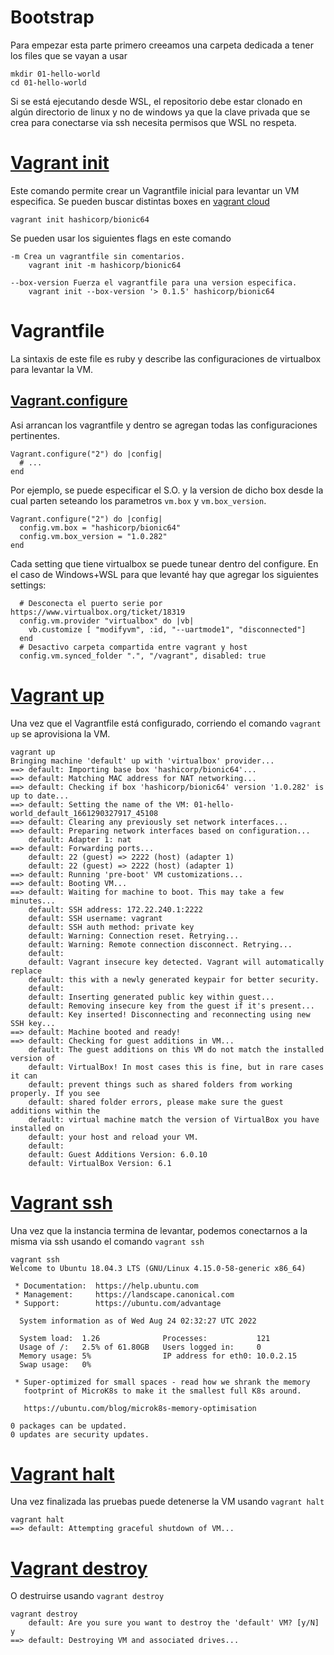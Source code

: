 # Bootstrap
Para empezar esta parte primero creeamos una carpeta dedicada a tener los files que se vayan a usar

```
mkdir 01-hello-world
cd 01-hello-world
```

Si se está ejecutando desde WSL, el repositorio debe estar clonado en algún directorio de linux y no de windows ya que la clave privada que se crea para conectarse via ssh necesita permisos que WSL no respeta.

# [Vagrant init](https://www.vagrantup.com/docs/cli/init)

Este comando permite crear un Vagrantfile inicial para levantar un VM especifica. Se pueden buscar distintas boxes en [vagrant cloud](https://app.vagrantup.com/boxes/search)

```
vagrant init hashicorp/bionic64
```

Se pueden usar los siguientes flags en este comando

```
-m Crea un vagrantfile sin comentarios.
    vagrant init -m hashicorp/bionic64
```

```
--box-version Fuerza el vagrantfile para una version especifica.
    vagrant init --box-version '> 0.1.5' hashicorp/bionic64
```

# Vagrantfile

La sintaxis de este file es ruby y describe las configuraciones de virtualbox para levantar la VM.

## [Vagrant.configure](https://www.vagrantup.com/docs/vagrantfile/version)

Asi arrancan los vagrantfile y dentro se agregan todas las configuraciones pertinentes.
```
Vagrant.configure("2") do |config|
  # ...
end
```

Por ejemplo, se puede especificar el S.O. y la version de dicho box desde la cual parten seteando los parametros `vm.box` y `vm.box_version`.

```
Vagrant.configure("2") do |config|
  config.vm.box = "hashicorp/bionic64"
  config.vm.box_version = "1.0.282"
end
```

Cada setting que tiene virtualbox se puede tunear dentro del configure. En el caso de Windows+WSL para que levanté hay que agregar los siguientes settings:

```
  # Desconecta el puerto serie por https://www.virtualbox.org/ticket/18319
  config.vm.provider "virtualbox" do |vb|
    vb.customize [ "modifyvm", :id, "--uartmode1", "disconnected"]
  end
  # Desactivo carpeta compartida entre vagrant y host
  config.vm.synced_folder ".", "/vagrant", disabled: true
```

# [Vagrant up](https://www.vagrantup.com/docs/cli/up)

Una vez que el Vagrantfile está configurado, corriendo el comando `vagrant up` se aprovisiona la VM.

```
vagrant up
Bringing machine 'default' up with 'virtualbox' provider...
==> default: Importing base box 'hashicorp/bionic64'...
==> default: Matching MAC address for NAT networking...
==> default: Checking if box 'hashicorp/bionic64' version '1.0.282' is up to date...
==> default: Setting the name of the VM: 01-hello-world_default_1661290327917_45108
==> default: Clearing any previously set network interfaces...
==> default: Preparing network interfaces based on configuration...
    default: Adapter 1: nat
==> default: Forwarding ports...
    default: 22 (guest) => 2222 (host) (adapter 1)
    default: 22 (guest) => 2222 (host) (adapter 1)
==> default: Running 'pre-boot' VM customizations...
==> default: Booting VM...
==> default: Waiting for machine to boot. This may take a few minutes...
    default: SSH address: 172.22.240.1:2222
    default: SSH username: vagrant
    default: SSH auth method: private key
    default: Warning: Connection reset. Retrying...
    default: Warning: Remote connection disconnect. Retrying...
    default: 
    default: Vagrant insecure key detected. Vagrant will automatically replace
    default: this with a newly generated keypair for better security.
    default: 
    default: Inserting generated public key within guest...
    default: Removing insecure key from the guest if it's present...
    default: Key inserted! Disconnecting and reconnecting using new SSH key...
==> default: Machine booted and ready!
==> default: Checking for guest additions in VM...
    default: The guest additions on this VM do not match the installed version of
    default: VirtualBox! In most cases this is fine, but in rare cases it can
    default: prevent things such as shared folders from working properly. If you see
    default: shared folder errors, please make sure the guest additions within the
    default: virtual machine match the version of VirtualBox you have installed on
    default: your host and reload your VM.
    default:
    default: Guest Additions Version: 6.0.10
    default: VirtualBox Version: 6.1
```

# [Vagrant ssh](https://www.vagrantup.com/docs/cli/halt)

Una vez que la instancia termina de levantar, podemos conectarnos a la misma via ssh usando el comando `vagrant ssh`

```
vagrant ssh
Welcome to Ubuntu 18.04.3 LTS (GNU/Linux 4.15.0-58-generic x86_64)

 * Documentation:  https://help.ubuntu.com
 * Management:     https://landscape.canonical.com
 * Support:        https://ubuntu.com/advantage

  System information as of Wed Aug 24 02:32:27 UTC 2022

  System load:  1.26              Processes:           121
  Usage of /:   2.5% of 61.80GB   Users logged in:     0
  Memory usage: 5%                IP address for eth0: 10.0.2.15
  Swap usage:   0%

 * Super-optimized for small spaces - read how we shrank the memory
   footprint of MicroK8s to make it the smallest full K8s around.

   https://ubuntu.com/blog/microk8s-memory-optimisation

0 packages can be updated.
0 updates are security updates.
```

# [Vagrant halt](https://www.vagrantup.com/docs/cli/halt)

Una vez finalizada las pruebas puede detenerse la VM usando `vagrant halt`

```
vagrant halt
==> default: Attempting graceful shutdown of VM...
```

# [Vagrant destroy](https://www.vagrantup.com/docs/cli/destroy)

O destruirse usando `vagrant destroy`

```
vagrant destroy
    default: Are you sure you want to destroy the 'default' VM? [y/N] y
==> default: Destroying VM and associated drives...
```